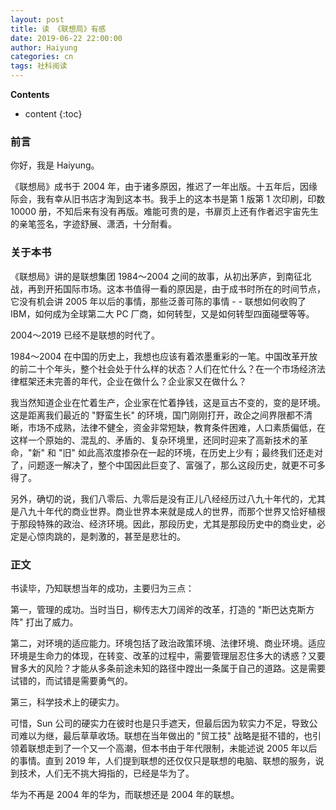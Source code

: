 ```yaml
---
layout: post
title: 读 《联想局》有感
date: 2019-06-22 22:00:00
author: Haiyung
categories: cn
tags: 社科阅读
--- 
```


__Contents__

* content
{:toc}


### 前言
你好，我是 Haiyung。

《联想局》成书于 2004 年，由于诸多原因，推迟了一年出版。十五年后，因缘际会，我有幸从旧书店才淘到这本书。我手上的这本书是第 1 版第 1 次印刷，印数 10000 册，不知后来有没有再版。难能可贵的是，书扉页上还有作者迟宇宙先生的亲笔签名，字迹舒展、潇洒，十分耐看。

### 关于本书
《联想局》讲的是联想集团 1984～2004 之间的故事，从初出茅庐，到南征北战，再到开拓国际市场。这本书值得一看的原因是，由于成书时所在的时间节点，它没有机会讲 2005 年以后的事情，那些泛善可陈的事情 - - 联想如何收购了 IBM，如何成为全球第二大 PC 厂商，如何转型，又是如何转型四面碰壁等等。

2004～2019 已经不是联想的时代了。

1984～2004 在中国的历史上，我想也应该有着浓墨重彩的一笔。中国改革开放的前二十个年头，整个社会处于什么样的状态？人们在忙什么？在一个市场经济法律框架还未完善的年代，企业在做什么？企业家又在做什么？

我当然知道企业在忙着生产，企业家在忙着挣钱，这是亘古不变的，变的是环境。这是距离我们最近的 "野蛮生长" 的环境，国门刚刚打开，政企之间界限都不清晰，市场不成熟，法律不健全，资金非常短缺，教育条件困难，人口素质偏低，在这样一个原始的、混乱的、矛盾的、复杂环境里，还同时迎来了高新技术的革命，"新" 和 "旧" 如此高浓度掺杂在一起的环境，在历史上少有；最终我们还走对了，问题逐一解决了，整个中国因此巨变了、富强了，那么这段历史，就更不可多得了。

另外，确切的说，我们八零后、九零后是没有正儿八经经历过八九十年代的，尤其是八九十年代的商业世界。商业世界本来就是成人的世界，而那个世界又恰好植根于那段特殊的政治、经济环境。因此，那段历史，尤其是那段历史中的商业史，必定是心惊肉跳的，是刺激的，甚至是悲壮的。

### 正文

书读毕，乃知联想当年的成功，主要归为三点：

第一，管理的成功。当时当日，柳传志大刀阔斧的改革，打造的 "斯巴达克斯方阵" 打出了威力。

第二，对环境的适应能力。环境包括了政治政策环境、法律环境、商业环境。适应环境是生命力的体现，在转变、改革的过程中，需要管理层忍住多大的诱惑？又要冒多大的风险？才能从多条前途未知的路径中蹚出一条属于自己的道路。这是需要试错的，而试错是需要勇气的。

第三，科学技术上的硬实力。

可惜，Sun 公司的硬实力在彼时也是只手遮天，但最后因为软实力不足，导致公司难以为继，最后草草收场。联想在当年做出的 "贸工技" 战略是挺不错的，也引领着联想走到了一个又一个高潮，但本书由于年代限制，未能述说 2005 年以后的事情。直到 2019 年，人们提到联想的还仅仅只是联想的电脑、联想的服务，说到技术，人们无不挑大拇指的，已经是华为了。

华为不再是 2004 年的华为，而联想还是 2004 年的联想。